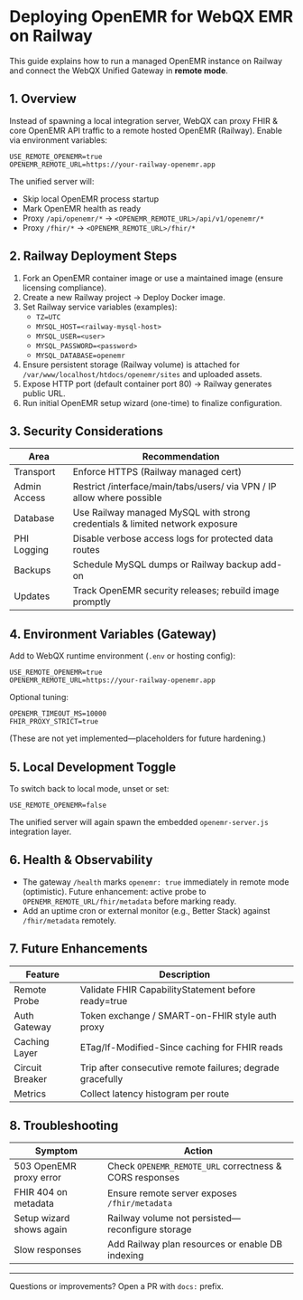 # Deploying OpenEMR for WebQX EMR on Railway

This guide explains how to run a managed OpenEMR instance on Railway and connect the WebQX Unified Gateway in **remote mode**.

## 1. Overview
Instead of spawning a local integration server, WebQX can proxy FHIR & core OpenEMR API traffic to a remote hosted OpenEMR (Railway). Enable via environment variables:
```
USE_REMOTE_OPENEMR=true
OPENEMR_REMOTE_URL=https://your-railway-openemr.app
```
The unified server will:
- Skip local OpenEMR process startup
- Mark OpenEMR health as ready
- Proxy `/api/openemr/*` → `<OPENEMR_REMOTE_URL>/api/v1/openemr/*`
- Proxy `/fhir/*` → `<OPENEMR_REMOTE_URL>/fhir/*`

## 2. Railway Deployment Steps
1. Fork an OpenEMR container image or use a maintained image (ensure licensing compliance).
2. Create a new Railway project → Deploy Docker image.
3. Set Railway service variables (examples):
   - `TZ=UTC`
   - `MYSQL_HOST=<railway-mysql-host>`
   - `MYSQL_USER=<user>`
   - `MYSQL_PASSWORD=<password>`
   - `MYSQL_DATABASE=openemr`
4. Ensure persistent storage (Railway volume) is attached for `/var/www/localhost/htdocs/openemr/sites` and uploaded assets.
5. Expose HTTP port (default container port 80) → Railway generates public URL.
6. Run initial OpenEMR setup wizard (one-time) to finalize configuration.

## 3. Security Considerations
| Area | Recommendation |
|------|---------------|
| Transport | Enforce HTTPS (Railway managed cert) |
| Admin Access | Restrict /interface/main/tabs/users/ via VPN / IP allow where possible |
| Database | Use Railway managed MySQL with strong credentials & limited network exposure |
| PHI Logging | Disable verbose access logs for protected data routes |
| Backups | Schedule MySQL dumps or Railway backup add-on |
| Updates | Track OpenEMR security releases; rebuild image promptly |

## 4. Environment Variables (Gateway)
Add to WebQX runtime environment (`.env` or hosting config):
```
USE_REMOTE_OPENEMR=true
OPENEMR_REMOTE_URL=https://your-railway-openemr.app
```
Optional tuning:
```
OPENEMR_TIMEOUT_MS=10000
FHIR_PROXY_STRICT=true
```
(These are not yet implemented—placeholders for future hardening.)

## 5. Local Development Toggle
To switch back to local mode, unset or set:
```
USE_REMOTE_OPENEMR=false
```
The unified server will again spawn the embedded `openemr-server.js` integration layer.

## 6. Health & Observability
- The gateway `/health` marks `openemr: true` immediately in remote mode (optimistic). Future enhancement: active probe to `OPENEMR_REMOTE_URL/fhir/metadata` before marking ready.
- Add an uptime cron or external monitor (e.g., Better Stack) against `/fhir/metadata` remotely.

## 7. Future Enhancements
| Feature | Description |
|---------|-------------|
| Remote Probe | Validate FHIR CapabilityStatement before ready=true |
| Auth Gateway | Token exchange / SMART-on-FHIR style auth proxy |
| Caching Layer | ETag/If-Modified-Since caching for FHIR reads |
| Circuit Breaker | Trip after consecutive remote failures; degrade gracefully |
| Metrics | Collect latency histogram per route |

## 8. Troubleshooting
| Symptom | Action |
|---------|--------|
| 503 OpenEMR proxy error | Check `OPENEMR_REMOTE_URL` correctness & CORS responses |
| FHIR 404 on metadata | Ensure remote server exposes `/fhir/metadata` |
| Setup wizard shows again | Railway volume not persisted—reconfigure storage |
| Slow responses | Add Railway plan resources or enable DB indexing |

---
Questions or improvements? Open a PR with `docs:` prefix.
